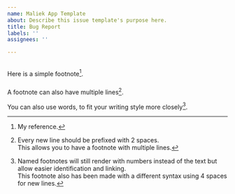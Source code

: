 ```yaml
---
name: Maliek App Template
about: Describe this issue template's purpose here.
title: Bug Report
labels: ''
assignees: ''

---
```


##
Here is a simple footnote[^1].

###
A footnote can also have multiple lines[^2].  

You can also use words, to fit your writing style more closely[^note].

[^1]: My reference.
[^2]: Every new line should be prefixed with 2 spaces.  
  This allows you to have a footnote with multiple lines.
[^note]:
    Named footnotes will still render with numbers instead of the text but allow easier identification and linking.  
    This footnote also has been made with a different syntax using 4 spaces for new lines.
